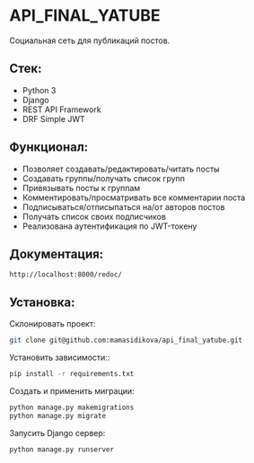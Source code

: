 # API_FINAL_YATUBE

Социальная сеть для публикаций постов.

## Cтек:
- Python 3
- Django
- REST API Framework
- DRF Simple JWT

## Функционал:

- Позволяет создавать/редактировать/читать посты
- Создавать группы/получать список групп
- Привязывать посты к группам
- Комментировать/просматривать все комментарии поста
- Подписываться/отписыпаться на/от авторов постов
- Получать список своих подписчиков
- Реализована аутентификация по JWT-токену


## Документация:
```http://localhost:8000/redoc/```

## Установка:

Склонировать проект:
```sh
git clone git@github.com:mamasidikova/api_final_yatube.git
```
Установить зависимости::

```sh
pip install -r requirements.txt
```

Создать и применить миграции:

```sh
python manage.py makemigrations
python manage.py migrate
```
Запусить Django сервер:
```sh
python manage.py runserver
```
